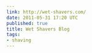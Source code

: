 ```yaml
---
link: http://wet-shavers.com/
date: 2011-05-31 17:20 UTC
published: true
title: Wet Shavers Blog
tags:
- shaving
---
```



